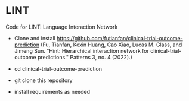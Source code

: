 # LINT
Code for LINT: Language Interaction Network

- Clone and install https://github.com/futianfan/clinical-trial-outcome-prediction (Fu, Tianfan, Kexin Huang, Cao Xiao, Lucas M. Glass, and Jimeng Sun. "Hint: Hierarchical interaction network for clinical-trial-outcome predictions." Patterns 3, no. 4 (2022).)

- cd clinical-trial-outcome-prediction

- git clone this repository

- install requirements as needed
